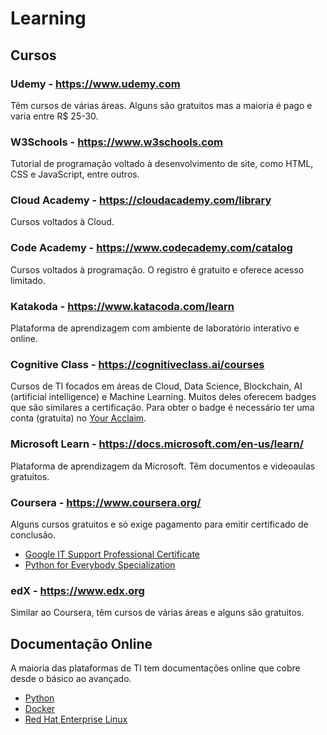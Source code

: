 # Learning

## Cursos

### Udemy - https://www.udemy.com

Têm cursos de várias áreas. Alguns são gratuitos mas a maioria é pago e varia entre R$ 25-30.


### W3Schools - https://www.w3schools.com

Tutorial de programação voltado à desenvolvimento de site, como HTML, CSS e JavaScript, entre outros.


### Cloud Academy - https://cloudacademy.com/library

Cursos voltados à Cloud.


### Code Academy - https://www.codecademy.com/catalog

Cursos voltados à programação. O registro é gratuito e oferece acesso limitado.


### Katakoda - https://www.katacoda.com/learn

Plataforma de aprendizagem com ambiente de laboratório interativo e online.


### Cognitive Class - https://cognitiveclass.ai/courses

Cursos de TI focados em áreas de Cloud, Data Science, Blockchain, AI (artificial intelligence) e Machine Learning. Muitos deles oferecem badges que são similares a certificação. Para obter o badge é necessário ter uma conta (gratuita) no [Your Acclaim](https://www.youracclaim.com).


### Microsoft Learn - https://docs.microsoft.com/en-us/learn/

Plataforma de aprendizagem da Microsoft. Têm documentos e videoaulas gratuitos.


### Coursera - https://www.coursera.org/

Alguns cursos gratuitos e só exige pagamento para emitir certificado de conclusão.

- [Google IT Support Professional Certificate](https://www.coursera.org/professional-certificates/google-it-support)
- [Python for Everybody Specialization](https://www.coursera.org/specializations/python)
 

### edX - https://www.edx.org

Similar ao Coursera, têm cursos de várias áreas e alguns são gratuitos.


## Documentação Online

A maioria das plataformas de TI tem documentações online que cobre desde o básico ao avançado.

- [Python](https://docs.python.org/3)
- [Docker](https://docs.docker.com)
- [Red Hat Enterprise Linux](https://access.redhat.com/documentation/en-us/red_hat_enterprise_linux/8)




